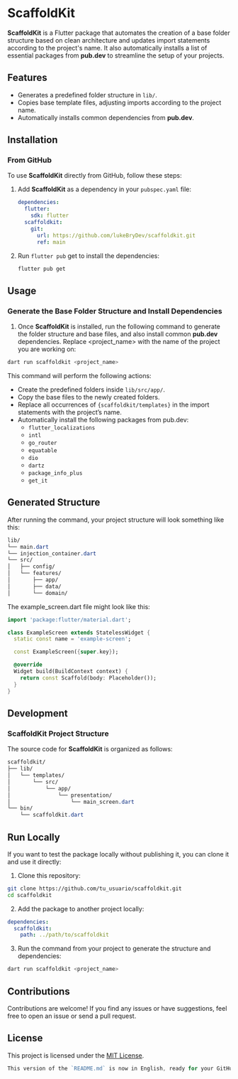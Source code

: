 # ScaffoldKit

**ScaffoldKit** is a Flutter package that automates the creation of a base folder structure based on
clean architecture and updates import statements according to the project's name. It also automatically
installs a list of essential packages from **pub.dev** to streamline the setup of your projects.

## Features

- Generates a predefined folder structure in `lib/`.
- Copies base template files, adjusting imports according to the project name.
- Automatically installs common dependencies from **pub.dev**.

## Installation

### From GitHub

To use **ScaffoldKit** directly from GitHub, follow these steps:

1. Add **ScaffoldKit** as a dependency in your `pubspec.yaml` file:

   ```yaml
   dependencies:
     flutter:
       sdk: flutter
     scaffoldkit:
       git:
         url: https://github.com/lukeBryDev/scaffoldkit.git
         ref: main
   ```
2. Run `flutter pub` get to install the dependencies:

   ```bash 
   flutter pub get
   ```

## Usage

### Generate the Base Folder Structure and Install Dependencies

1. Once **ScaffoldKit** is installed, run the following command to generate the folder structure and
   base files, and also install common **pub.dev** dependencies. Replace <project_name> with the
   name of the project you are working on:

```bash
dart run scaffoldkit <project_name>
```

This command will perform the following actions:

- Create the predefined folders inside `lib/src/app/`.
- Copy the base files to the newly created folders.
- Replace all occurrences of `{scaffoldkit/templates}` in the import statements with the project’s
  name.
- Automatically install the following packages from pub.dev:
    - `flutter_localizations`
    - `intl`
    - `go_router`
    - `equatable`
    - `dio`
    - `dartz`
    - `package_info_plus`
    - `get_it`

## Generated Structure

After running the command, your project structure will look something like this:

```css
lib/
└── main.dart
└── injection_container.dart
└── src/
│   ├── config/
│   └── features/
│       ├── app/
│       ├── data/
│       └── domain/
```

The example_screen.dart file might look like this:

```dart
import 'package:flutter/material.dart';

class ExampleScreen extends StatelessWidget {
  static const name = 'example-screen';

  const ExampleScreen({super.key});

  @override
  Widget build(BuildContext context) {
    return const Scaffold(body: Placeholder());
  }
}
```

## Development

### ScaffoldKit Project Structure

The source code for **ScaffoldKit** is organized as follows:

```css
scaffoldkit/
├── lib/
│   └── templates/
│       └── src/
│           └── app/
│               └── presentation/
│                   └── main_screen.dart
└── bin/
    └── scaffoldkit.dart
```

## Run Locally

If you want to test the package locally without publishing it, you can clone it and use it directly:

1. Clone this repository:

```bash
git clone https://github.com/tu_usuario/scaffoldkit.git
cd scaffoldkit 
```

2. Add the package to another project locally:

```yaml
dependencies:
  scaffoldkit:
    path: ../path/to/scaffoldkit
```

3. Run the command from your project to generate the structure and dependencies:

```bash
dart run scaffoldkit <project_name> 
```

## Contributions

Contributions are welcome! If you find any issues or have suggestions, feel free to open an issue or
send a pull request.

## License

This project is licensed under the [MIT License](LICENSE).

```go
This version of the `README.md` is now in English, ready for your GitHub repository.
```
